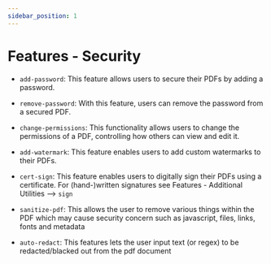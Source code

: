 ```yaml
---
sidebar_position: 1
---
```

# Features - Security

- `add-password`: This feature allows users to secure their PDFs by adding a password.

- `remove-password`: With this feature, users can remove the password from a secured PDF.

- `change-permissions`: This functionality allows users to change the permissions of a PDF, controlling how others can view and edit it.

- `add-watermark`: This feature enables users to add custom watermarks to their PDFs.

- `cert-sign`: This feature enables users to digitally sign their PDFs using a certificate. For (hand-)written signatures see Features - Additional Utilities --> `sign`

- `sanitize-pdf`: This allows the user to remove various things within the PDF which may cause security concern such as javascript, files, links, fonts and metadata

- `auto-redact`: This features lets the user input text (or regex) to be redacted/blacked out from the pdf document
